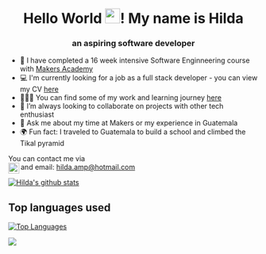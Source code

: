 <h1 align='center'>Hello World <img src="https://raw.githubusercontent.com/MartinHeinz/MartinHeinz/master/wave.gif" width="30px">! My name is Hilda</h1>
                                                      
<h3 align='center'> an aspiring software developer</h3>

- 🔭 I have completed a 16 week intensive Software Enginneering course with [Makers Academy](https://makers.tech/)
- 💻 I'm currently looking for a job as a full stack developer - you can view my CV [here](https://github.com/Pi-hils/CV)
- 👩🏾‍💻  You can find some of my work and learning journey [here](https://github.com/Pi-hils/Learning_Journey)
- 👯 I’m always looking to collaborate on projects with other tech enthusiast 
- 💬 Ask me about my time at Makers or my experience in Guatemala
- 🌍 Fun fact: I traveled to Guatemala to build a school and climbed the Tikal pyramid


You can contact me via <br>and email: hilda.amp@hotmail.com 
[<img align="left" alt="Hilda | LinkedIn" width="22px" src="https://www.iconfinder.com/data/icons/logotypes/32/square-linkedin-512.png" target='_blank'>](https://www.linkedin.com/in/hilda-amponsah-0a0129124/)



[![Hilda's github stats](https://github-readme-stats.vercel.app/api?username=Pi-hils&theme=highcontrast&show_icons=true)](https://github.com/Pi-hils/github-readme-stats)
</p>

## Top languages used
[![Top Languages](https://github-readme-stats.vercel.app/api/top-langs/?username=Pi-hils)](https://github.com/Pi-hils/github-readme-stats)

![](https://visitor-badge.laobi.icu/badge?page_id=Pi-hils.Pi-hils)
